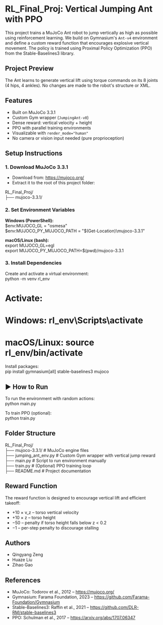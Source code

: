 # RL_Final_Proj: Vertical Jumping Ant with PPO

This project trains a MuJoCo Ant robot to jump vertically as high as possible using reinforcement learning. We build on Gymnasium's `Ant-v4` environment and define a custom reward function that encourages explosive vertical movement. The policy is trained using Proximal Policy Optimization (PPO) from the Stable-Baselines3 library.

##  Project Preview

The Ant learns to generate vertical lift using torque commands on its 8 joints (4 hips, 4 ankles). No changes are made to the robot's structure or XML.

##  Features

-  Built on MuJoCo 3.3.1  
-  Custom Gym wrapper (`JumpingAnt-v0`)  
-  Dense reward: vertical velocity + height  
-  PPO with parallel training environments  
-  Visualizable with `render_mode="human"`  
-  No camera or vision input needed (pure proprioception)

##  Setup Instructions

### 1. Download MuJoCo 3.3.1

- Download from: https://mujoco.org/
- Extract it to the root of this project folder:

RL_Final_Proj/  
├── mujoco-3.3.1/

### 2. Set Environment Variables

**Windows (PowerShell):**  
$env:MUJOCO_GL = "osmesa"  
$env:MUJOCO_PY_MUJOCO_PATH = "$(Get-Location)\mujoco-3.3.1"

**macOS/Linux (bash):**  
export MUJOCO_GL=egl  
export MUJOCO_PY_MUJOCO_PATH=$(pwd)/mujoco-3.3.1

### 3. Install Dependencies

Create and activate a virtual environment:  
python -m venv rl_env  
# Activate:  
# Windows: rl_env\Scripts\activate  
# macOS/Linux: source rl_env/bin/activate  

Install packages:  
pip install gymnasium[all] stable-baselines3 mujoco

## ▶ How to Run

To run the environment with random actions:  
python main.py

To train PPO (optional):  
python train.py

##  Folder Structure

RL_Final_Proj/  
├── mujoco-3.3.1/               # MuJoCo engine files  
├── jumping_ant_env.py         # Custom Gym wrapper with vertical jump reward  
├── main.py                    # Script to run environment manually  
├── train.py                   # (Optional) PPO training loop  
├── README.md                  # Project documentation

##  Reward Function

The reward function is designed to encourage vertical lift and efficient takeoff:  
- +10 × v_z – torso vertical velocity  
- +10 × z – torso height  
- −50 – penalty if torso height falls below z < 0.2  
- −1 – per-step penalty to discourage stalling

##  Authors

- Qingyang Zeng  
- Huaze Liu  
- Zihao Gao  


##  References

- MuJoCo: Todorov et al., 2012 – https://mujoco.org/  
- Gymnasium: Farama Foundation, 2023 – https://github.com/Farama-Foundation/Gymnasium  
- Stable-Baselines3: Raffin et al., 2021 – https://github.com/DLR-RM/stable-baselines3  
- PPO: Schulman et al., 2017 – https://arxiv.org/abs/1707.06347

